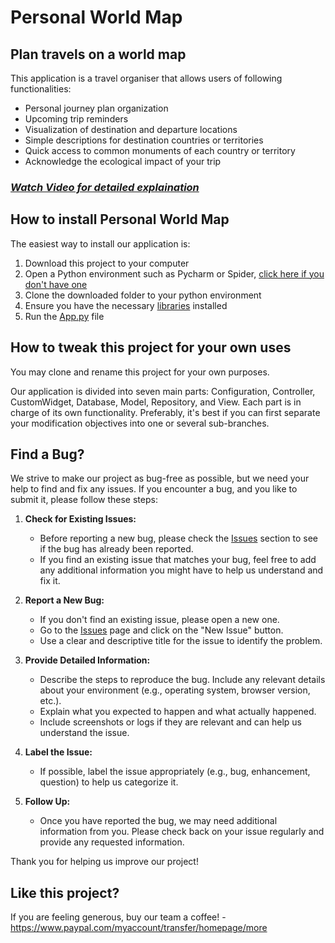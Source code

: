 # Personal World Map



## Plan travels on a world map   

This application is a travel organiser that allows users of following functionalities:
* Personal journey plan organization
* Upcoming trip reminders
* Visualization of destination and departure locations
* Simple descriptions for destination countries or territories
* Quick access to common monuments of each country or territory
* Acknowledge the ecological impact of your trip 

### [_Watch Video for detailed explaination_](https://docs.gitlab.com/ee/user/project/repository/web_editor.html#create-a-file)


## How to install Personal World Map

The easiest way to install our application is:

1. Download this project to your computer
2. Open a Python environment such as Pycharm or Spider, [click here if you don't have one](https://www.jetbrains.com/pycharm/download/?section=windows)
3. Clone the downloaded folder to your python environment
4. Ensure you have the necessary [libraries](requirements.txt) installed
5. Run the [App.py](App.py) file

## How to tweak this project for your own uses
You may clone and rename this project for your own purposes.

Our application is divided into seven main parts: Configuration, Controller, CustomWidget, Database, Model, Repository, and View. 
Each part is in charge of its own functionality. Preferably, it's best if you can first separate your modification objectives into one or several sub-branches.


## Find a Bug?

We strive to make our project as bug-free as possible, but we need your help to find and fix any issues. 
If you encounter a bug, and you like to submit it, please follow these steps:

1. **Check for Existing Issues:**
   - Before reporting a new bug, please check the [Issues](https://github.com/baoanhtran/Personal-World-Map/issues) section to see if the bug has already been reported.
   - If you find an existing issue that matches your bug, feel free to add any additional information you might have to help us understand and fix it.

2. **Report a New Bug:**
   - If you don't find an existing issue, please open a new one.
   - Go to the [Issues](https://github.com/baoanhtran/Personal-World-Map/issues) page and click on the "New Issue" button.
   - Use a clear and descriptive title for the issue to identify the problem.

3. **Provide Detailed Information:**
   - Describe the steps to reproduce the bug. Include any relevant details about your environment (e.g., operating system, browser version, etc.).
   - Explain what you expected to happen and what actually happened.
   - Include screenshots or logs if they are relevant and can help us understand the issue.

4. **Label the Issue:**
   - If possible, label the issue appropriately (e.g., bug, enhancement, question) to help us categorize it.

5. **Follow Up:**
   - Once you have reported the bug, we may need additional information from you. Please check back on your issue regularly and provide any requested information.

Thank you for helping us improve our project!

## Like this project?
If you are feeling generous, buy our team a coffee! - https://www.paypal.com/myaccount/transfer/homepage/more